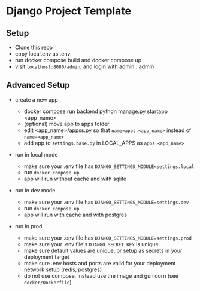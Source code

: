 # Django Project Template

## Setup
* Clone this repo
* copy local.env as .env
* run docker compose build and docker compose up
* visit `localhost:8080/admin`, and login with admin : admin

## Advanced Setup
* create a new app
  *  docker compose run backend python manage.py startapp <app_name>
  *  (optional) move app to apps folder
  *  edit <app_name>/appss.py so that `name=apps.<app_name>` instead of `name=<app_name>`
  *  add app to `settings.base.py` in LOCAL_APPS as `apps.<app_name>`

* run in local mode
  * make sure your .env file has `DJANGO_SETTINGS_MODULE=settings.local`
  * run `docker compose up`
  * app will run without cache and with sqlite

* run in dev mode
  * make sure your .env file has `DJANGO_SETTINGS_MODULE=settings.dev`
  * run `docker compose up`
  * app will run with cache and with postgres

* run in prod
  * make sure your .env file has `DJANGO_SETTINGS_MODULE=settings.prod`
  * make sure your .env file's `DJANGO_SECRET_KEY` is unique
  * make sure default values are unique, or setup as secrets in your deployment target
  * make sure .env hosts and ports are valid for your deployment network setup (redis, postgres)
  * do not use compose, instead use the image and gunicorn (see `docker/Dockerfile`)

